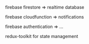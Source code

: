 firebase firestore => realtime database

firebase cloudfunction => notifications

firebase authentication => ...

redux-toolkit for state management